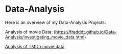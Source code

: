 # Data-Analysis
Here is an overview of my Data-Analysis Projects:

Analysis of movie Data: (https://fredddt.github.io/Data-Analysis/investigating_movie_data.html)

[Analysis of TMDb movie data](investigating_movie_data.html)
